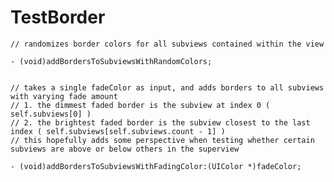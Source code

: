 TestBorder
==========

    // randomizes border colors for all subviews contained within the view
    
    - (void)addBordersToSubviewsWithRandomColors;


    // takes a single fadeColor as input, and adds borders to all subviews with varying fade amount
    // 1. the dimmest faded border is the subview at index 0 ( self.subviews[0] )
    // 2. the brightest faded border is the subview closest to the last index ( self.subviews[self.subviews.count - 1] )
    // this hopefully adds some perspective when testing whether certain subviews are above or below others in the superview
    
    - (void)addBordersToSubviewsWithFadingColor:(UIColor *)fadeColor;



